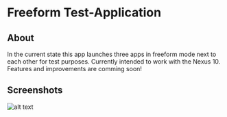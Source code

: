 # Freeform Test-Application

## About
In the current state this app launches three apps in freeform mode next to each other for test purposes.
Currently intended to work with the Nexus 10. Features and improvements are comming soon!

## Screenshots
![alt text](https://i.imgur.com/S5iJCtU.png)
